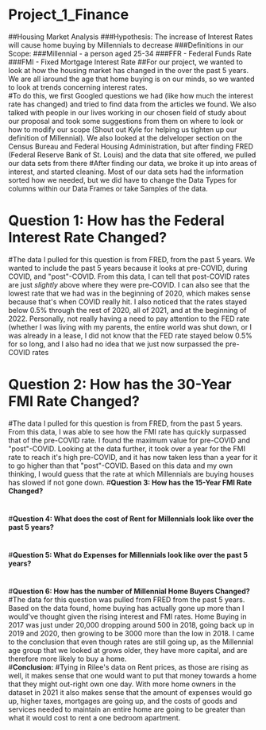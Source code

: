 # Project_1_Finance
##Housing Market Analysis
 ###Hypothesis: The increase of Interest Rates will cause home buying by Millennials to decrease
  ###Definitions in our Scope:
   ###Millennial - a person aged 25-34
   ###FFR - Federal Funds Rate
   ###FMI - Fixed Mortgage Interest Rate
##For our project, we wanted to look at how the housing market has changed in the over the past 5 years.  We are all iaround the age that home buying is on our minds, so we wanted to look at trends concerning interest rates.  
#To do this, we first Googled questions we had (like how much the interest rate has changed) and tried to find data from the articles we found.  We also talked with people in our lives working in our chosen field of study about our proposal and took some suggestions from them on where to look or how to modify our scope (Shout out Kyle for helping us tighten up our definition of Millennial).  We also looked at the delveloper section on the Census Bureau and Federal Housing Administration, but after finding FRED (Federal Reserve Bank of St. Louis) and the data that site offered, we pulled our data sets from there
#After finding our data, we broke it up into areas of interest, and started cleaning.  Most of our data sets had the information sorted how we needed, but we did have to change the Data Types for columns within our Data Frames or take Samples of the data.
# **Question 1: How has the Federal Interest Rate Changed?**
#The data I pulled for this question is from FRED, from the past 5 years.  We wanted to include the past 5 years because it looks at pre-COVID, during COVID, and "post"-COVID.  From this data, I can tell that post-COVID rates are just *slightly* above where they were pre-COVID.  I can also see that the lowest rate that we had was in the beginning of 2020, which makes sense because that's when COVID really hit.  I also noticed that the rates stayed below 0.5% through the rest of 2020, all of 2021, and at the beginning of 2022.  Personally, not really having a need to pay attention to the FED rate (whether I was living with my parents, the entire world was shut down, or I was already in a lease, I did not know that the FED rate stayed below 0.5% for so long, and I also had no idea that we just now surpassed the pre-COVID rates
# **Question 2: How has the 30-Year FMI Rate Changed?**
#The data I pulled for this question is from FRED, from the past 5 years.  From this data, I was able to see how the FMI rate has quickly surpassed that of the pre-COVID rate.  I found the maximum value for pre-COVID and "post"-COVID.  Looking at the data further, it took over a year for the FMI rate to reach it's high pre-COVID, and it has now taken less than a year for it to go higher than that "post"-COVID.  Based on this data and my own thinking, I would guess that the rate at which Millennials are buying houses has slowed if not gone down. 
#**Question 3: How has the 15-Year FMI Rate Changed?**
# 
#**Question 4: What does the cost of Rent for Millennials look like over the past 5 years?**
#
#**Question 5: What do Expenses for Millennials look like over the past 5 years?**
#
#**Question 6: How has the number of Millennial Home Buyers Changed?**
#The data for this question was pulled from FRED from the past 5 years.  Based on the data found, home buying has actually gone up more than I would've thought given the rising interest and FMI rates.  Home Buying in 2017 was just under 20,000 dropping around 500 in 2018, going back up in 2019 and 2020, then growing to be 3000 more than the low in 2018.  I came to the conclusion that even though rates are still going up, as the Millennial age group that we looked at grows older, they have more capital, and are therefore more likely to buy a home.  
#**Conclusion:**
#Tying in Rilee's data on Rent prices, as those are rising as well, it makes sense that one would want to put that money towards a home that they might out-right own one day.  With more home owners in the dataset in 2021 it also makes sense that the amount of expenses would go up, higher taxes, mortgages are going up, and the costs of goods and services needed to maintain an entire home are going to be greater than what it would cost to rent a one bedroom apartment.

